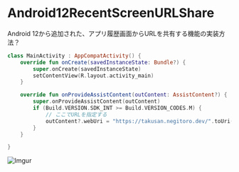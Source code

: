 # Android12RecentScreenURLShare

Android 12から追加された、アプリ履歴画面からURLを共有する機能の実装方法？

```kotlin
class MainActivity : AppCompatActivity() {
    override fun onCreate(savedInstanceState: Bundle?) {
        super.onCreate(savedInstanceState)
        setContentView(R.layout.activity_main)
    }

    override fun onProvideAssistContent(outContent: AssistContent?) {
        super.onProvideAssistContent(outContent)
        if (Build.VERSION.SDK_INT >= Build.VERSION_CODES.M) {
            // ここでURLを指定する
            outContent?.webUri = "https://takusan.negitoro.dev/".toUri()
        }
    }

}
```


![Imgur](https://imgur.com/WxaAUa0.png)
